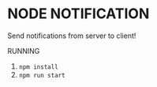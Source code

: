 # NODE NOTIFICATION

Send notifications from server to client!

RUNNING

1. `npm install`
2. `npm run start`

